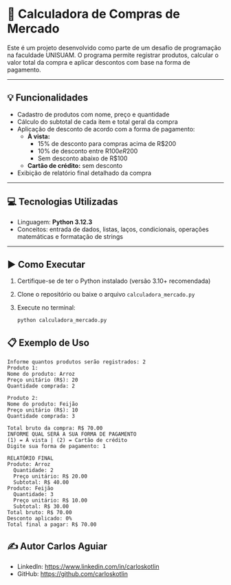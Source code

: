 # 🛒 Calculadora de Compras de Mercado

Este é um projeto desenvolvido como parte de um desafio de programação na faculdade UNISUAM. O programa permite registrar produtos, calcular o valor total da compra e aplicar descontos com base na forma de pagamento.

---

## 💡 Funcionalidades

- Cadastro de produtos com nome, preço e quantidade  
- Cálculo do subtotal de cada item e total geral da compra  
- Aplicação de desconto de acordo com a forma de pagamento:
  - **À vista:**
    - 15% de desconto para compras acima de R$200
    - 10% de desconto entre R$100 e R$200
    - Sem desconto abaixo de R$100
  - **Cartão de crédito:** sem desconto  
- Exibição de relatório final detalhado da compra

---

## 💻 Tecnologias Utilizadas

- Linguagem: **Python 3.12.3**
- Conceitos: entrada de dados, listas, laços, condicionais, operações matemáticas e formatação de strings

---

## ▶️ Como Executar

1. Certifique-se de ter o Python instalado (versão 3.10+ recomendada)
2. Clone o repositório ou baixe o arquivo `calculadora_mercado.py`
3. Execute no terminal:

    ```bash
    python calculadora_mercado.py
    ```

## 📋 Exemplo de Uso

```plaintext
Informe quantos produtos serão registrados: 2
Produto 1:
Nome do produto: Arroz
Preço unitário (R$): 20
Quantidade comprada: 2

Produto 2:
Nome do produto: Feijão
Preço unitário (R$): 10
Quantidade comprada: 3

Total bruto da compra: R$ 70.00
INFORME QUAL SERÁ A SUA FORMA DE PAGAMENTO
(1) = À vista | (2) = Cartão de crédito
Digite sua forma de pagamento: 1

RELATÓRIO FINAL
Produto: Arroz
  Quantidade: 2
  Preço unitário: R$ 20.00
  Subtotal: R$ 40.00
Produto: Feijão
  Quantidade: 3
  Preço unitário: R$ 10.00
  Subtotal: R$ 30.00
Total bruto: R$ 70.00
Desconto aplicado: 0%
Total final a pagar: R$ 70.00
```

## ✍️ Autor Carlos Aguiar 
- LinkedIn: https://www.linkedin.com/in/carloskotlin 
- GitHub: https://github.com/carloskotlin
